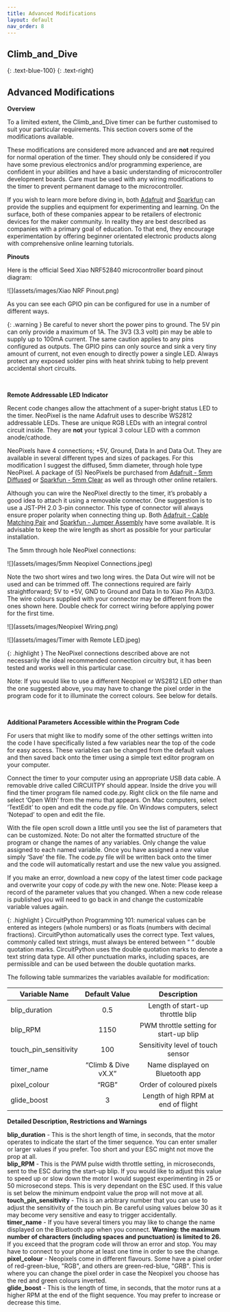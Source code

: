```yaml
---
title: Advanced Modifications
layout: default
nav_order: 8
---
```


## **Climb_and_Dive** ##
{: .text-blue-100}
{: .text-right}

## Advanced Modifications ##

**Overview**

To a limited extent, the Climb_and_Dive timer can be further customised to suit your particular requirements.  This section covers some of the modifications available.

These modifications are considered more advanced and are **not** required for normal operation of the timer.  They should only be considered if you have some previous electronics and/or programming experience, are confident in your abilities and have a basic  understanding of microcontroller development boards.  Care must be used with any wiring modifications to the timer to prevent permanent damage to the microcontroller.

If you wish to learn more before diving in, both [Adafruit][1] and [Sparkfun][2] can provide the supplies and equipment for experimenting and learning.   On the surface, both of these companies appear to be retailers of electronic devices for the maker community.  In reality they are best described as companies with a primary goal of education.  To that end, they encourage experimentation by offering beginner orientated electronic products along with comprehensive online learning tutorials.

**Pinouts**

Here is the official Seed Xiao NRF52840 microcontroller board pinout diagram:

![](assets/images/Xiao NRF Pinout.png)

As you can see each GPIO pin can be configured for use in a number of different ways.  

{: .warning }
Be careful to never short the power pins to ground.  The 5V pin can only provide a maximum of 1A.  The 3V3 (3.3 volt) pin may be able to supply up to 100mA current.  The same caution applies to any pins configured as outputs.  The GPIO pins can only source and sink a very tiny amount of current, not even enough to directly power a single LED.  Always protect any exposed solder pins with heat shrink tubing to help prevent accidental short circuits.

<br>

**Remote Addressable LED Indicator**

Recent code changes allow the attachment of a super-bright status LED to the timer.  NeoPixel is the name Adafruit uses to describe WS2812 addressable LEDs.  These are unique RGB LEDs with an integral control circuit inside.  They are **not** your typical 3 colour LED with a common anode/cathode.

NeoPixels have 4 connections; +5V, Ground, Data In and Data Out.  They are available in several different types and sizes of packages.  For this modification I suggest the diffused, 5mm diameter, through hole type NeoPixel.  A package of (5) NeoPixels be purchased from [Adafruit - 5mm Diffused][3] or [Sparkfun - 5mm Clear][4] as well as through other online retailers.

Although you can wire the NeoPixel directly to the timer, it’s probably a good idea to attach it using a removable connector.  One suggestion is to use a JST-PH 2.0 3-pin connector.  This type of connector will always ensure proper polarity when connecting thing up.  Both [Adafruit - Cable Matching Pair][5] and [Sparkfun - Jumper Assembly][6] have some available.  It is advisable to keep the wire length as short as possible for your particular installation.

The 5mm through hole NeoPixel connections:

![](assets/images/5mm Neopixel Connections.jpeg)  

Note the two short wires and two long wires.  the Data Out wire will not be used and can be trimmed off.  The connections required are fairly straightforward; 5V to +5V, GND to Ground and Data In to Xiao Pin A3/D3.  The wire colours supplied with your connector may be different from the ones shown here.  Double check for correct wiring before applying power for the first time.

![](assets/images/Neopixel Wiring.png)

![](assets/images/Timer with Remote LED.jpeg)

{: .highlight }
The NeoPixel connections described above are not necessarily the ideal recommended connection circuitry but, it has been tested and works well in this particular case.

Note: If you would like to use a different Neopixel or WS2812 LED other than the one suggested above, you may have to change the pixel order in the program code for it to illuminate the correct colours.  See below for details.

<br>

**Additional Parameters Accessible within the Program Code**

For users that might like to modify some of the other settings written into the code I have specifically listed a few variables near the top of the code for easy access.  These variables can be changed from the default values and then saved back onto the timer using a simple text editor program on your computer.

Connect the timer to your computer using an appropriate USB data cable.  A removable drive called CIRCUITPY should appear.  Inside the drive you will find the timer program file named code.py.  Right click on the file name and select ‘Open With’ from the menu that appears.  On Mac computers, select ‘TextEdit’ to open and edit the code.py file.  On Windows computers, select ‘Notepad’ to open and edit the file.

With the file open scroll down a little until you see the list of parameters that can be customized.  Note: Do not alter the formatted structure of the program or change the names of any variables.  Only change the value assigned to each named variable.  Once you have assigned a new value simply ‘Save’ the file.  The code.py file will be written back onto the timer and the code will automatically restart and use the new value you assigned.

If you make an error, download a new copy of the latest timer code package and overwrite your copy of code.py with the new one.  Note: Please keep a record of the parameter values that you changed.  When a new code release is published you will need to go back in and change the customizable variable values again.

{: .highlight }
CircuitPython Programming 101: numerical values can be entered as integers (whole numbers) or as floats (numbers with decimal fractions).  CircuitPython automatically uses the correct type.  Text values, commonly called text strings, must always be entered between “ “ double quotation marks.  CircuitPython uses the double quotation marks to denote a text string data type.  All other punctuation marks, including spaces, are permissible and can be used between the double quotation marks.

The following table summarizes the variables available for modification:

| Variable Name | Default Value | Description |
| --- | :---: | :---: |
| blip_duration | 0.5 | Length of start-up throttle blip |
| blip_RPM | 1150 | PWM throttle setting for start-up blip |
| touch_pin_sensitivity | 100 | Sensitivity level of touch sensor |
| timer_name | “Climb & Dive vX.X” | Name displayed on Bluetooth app |
| pixel_colour | “RGB” | Order of coloured pixels |
| glide_boost | 3 | Length of high RPM at end of flight |

**Detailed Description, Restrictions and Warnings**

**blip_duration** - This is the short length of time, in seconds, that the motor operates to indicate the start of the timer sequence.  You can enter smaller or larger values if you prefer.  Too short and your ESC might not move the prop at all.<br>
**blip_RPM** - This is the PWM pulse width throttle setting, in microseconds, sent to the ESC during the start-up blip.  If you would like to adjust this value to speed up or slow down the motor I would suggest experimenting in 25 or 50 microsecond steps.  This is very dependant on the ESC used.  If this value is set below the minimum endpoint value the prop will not move at all.<br>
**touch_pin_sensitivity** - This is an arbitrary number that you can use to adjust the sensitivity of the touch pin.  Be careful using values below 30 as it may become very sensitive and easy to trigger accidentally.<br>
**timer_name** - If you have several timers you may like to change the name displayed on the Bluetooth app when you connect.  **Warning: the maximum number of characters (including spaces and punctuation) is limited to 26.**  If you exceed that the program code will throw an error and stop.  You may have to connect to your phone at least one time in order to see the change.<br>
**pixel_colour** - Neopixels come in different flavours.  Some have a pixel order of red-green-blue, "RGB", and others are green-red-blue, "GRB".  This is where you can change the pixel order in case the Neopixel you choose has the red and green colours inverted.<br>
**glide_boost** - This is the length of time, in seconds, that the motor runs at a higher RPM at the end of the flight sequence.  You may prefer to increase or decrease this time.



[1]: https://www.adafruit.com/
[2]: https://www.sparkfun.com/
[3]: https://www.adafruit.com/product/1938
[4]: https://www.sparkfun.com/products/12999
[5]: https://www.adafruit.com/product/5087
[6]: https://www.sparkfun.com/products/9915

